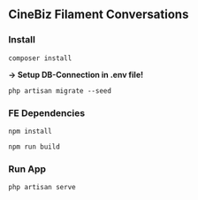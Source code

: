## CineBiz Filament Conversations

### Install

```
composer install
```

**-> Setup DB-Connection in .env file!**

```
php artisan migrate --seed
```

### FE Dependencies

```
npm install
```
```
npm run build
```

### Run App

```
php artisan serve
```
